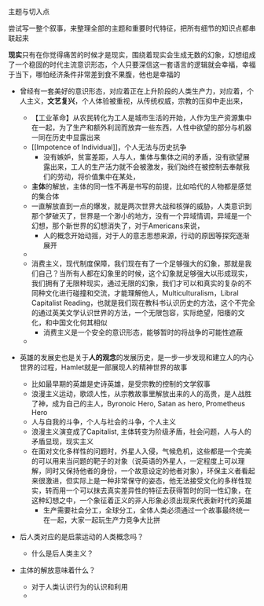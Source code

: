 主题与切入点

尝试写一整个叙事，来整理全部的主题和重要时代特征，把所有细节的知识点都串联起来


**现实**只有在你觉得痛苦的时候才是现实，围绕着现实会生成无数的幻象，幻想组成了一个稳固的时代主流意识形态，个人只要深信这一套语言的逻辑就会幸福，幸福于当下，哪怕经济条件非常差到食不果腹，他也是幸福的


- 曾经有一套美好的意识形态，对应着正在上升阶段的人类生产力，对应着，个人主义，**文艺复兴**，个人体验被重视，从传统权威，宗教的压抑中走出来，
	- 【工业革命】从农民转化为工人是城市生活的开始，人作为生产资源集中在一起，为了生产和额外利润而放弃一些东西，人性中欲望的部分与机器一同在历史中显露出来
	- [[Impotence of Individual]]，个人无法与历史抗争
		- 没有嫉妒，贫富差距，人与人，集体与集体之间的矛盾，没有欲望展露出来，工人的生产活力就不会被激发，我们始终在被控制去奉献我们的劳动，将价值集中在某处，
	- **主体**的解放，主体的同一性不再是书写的前提，比如哈代的人物都是感觉的集合体
	- 一直解放直到一点的爆发，就是两次世界大战和核弹的威胁，人类意识到那个梦破灭了，世界是一个渺小的地方，没有一个异域情调，异域是一个幻想，那个新世界的幻想消失了，对于Americans来说，
		- 人的概念开始动摇，对于人的意志思想来源，行动的原因等探究逐渐展开
	- 
	- 消费主义，现代制度保障，我们现在有了一个足够强大的幻象，那就是我们自己？当所有人都在幻象里的时候，这个幻象就足够强大以形成现实，我们拥有了无限种现实，通过无限的幻象，我们才可以和真实的复杂的不同种文化进行碰撞和交流，才能理解他人，Multiculturalism，Libral Capitalist Reading，也就是我们现在教科书认识历史的方法，这个不完全的通过英美文学认识世界的方法，一个无限包容，实际绝望，阳痿的文化，和中国文化何其相似
		- 消费主义是一个安全的意识形态，能够暂时的将战争的可能性遮蔽
	- 



- 英雄的发展史也是关于**人的观念**的发展历史，是一步一步发现和建立人的内心世界的过程，Hamlet就是一部展现人的精神世界的故事
	- 比如最早期的英雄是史诗英雄，是受宗教的控制的文学叙事
	- 浪漫主义运动，歌颂人性，从宗教故事里解放出来的人的高贵，是人战胜了神，成为自己的主人，Byronoic Hero, Satan as hero, Prometheus Hero
	- 人与自我的斗争，个人与社会的斗争，个人主义
	- 浪漫主义演变成了Capitalist, 主体转变为阶级矛盾，社会问题，人与人的矛盾显现，现实主义
	- 在面对文化多样性的问题时，外星人入侵，气候危机，这些都是一个完美的可以用来当问题的靶子的对象（说英语的外星人，一定程度上可以理解，同时又保持他者的身份，一个故意设定的他者对象），环保主义者看起来很激进，但实际上是一种非常保守的姿态，他无法接受文化的多样性现实，转而用一个可以抹去真实差异性的特征去获得暂时的同一性幻象，在这种幻想之中，一个象征着正义的非人形象必须出现来代表新时代的英雄
		- 生产需要社会分工，全球分工，全体人类必须通过一个故事最终统一在一起，大家一起玩生产力竞争大比拼


- 后人类对应的是启蒙运动的人类概念吗？
	- 什么是后人类主义？
- 主体的解放意味着什么？
	- 对于人类认识行为的认识和利用
	- 
